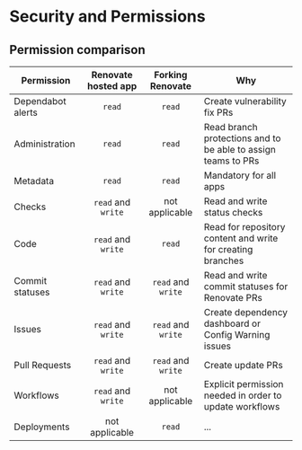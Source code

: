 # Security and Permissions

## Permission comparison

| Permission        | Renovate hosted app |  Forking Renovate  | Why                                                 |
| ----------------- | :-----------------: | :----------------: | --------------------------------------------------- |
| Dependabot alerts |       `read`        |       `read`       | Create vulnerability fix PRs                             |
| Administration    |       `read`        |       `read`       | Read branch protections and to be able to assign teams to PRs                                                 |
| Metadata          |       `read`        |       `read`       | Mandatory for all apps                    |
| Checks            | `read` and `write`  |   not applicable   | Read and write status checks                                                 |
| Code              | `read` and `write`  |       `read`       | Read for repository content and write for creating branches |
| Commit statuses   | `read` and `write`  | `read` and `write` | Read and write commit statuses for Renovate PRs                                                 |
| Issues            | `read` and `write`  | `read` and `write` | Create dependency dashboard or Config Warning issues                         |
| Pull Requests     | `read` and `write`  | `read` and `write` | Create update PRs                                   |
| Workflows         | `read` and `write`  |   not applicable   | Explicit permission needed in order to update workflows |
| Deployments       |   not applicable    |       `read`       | ...                                                 |
